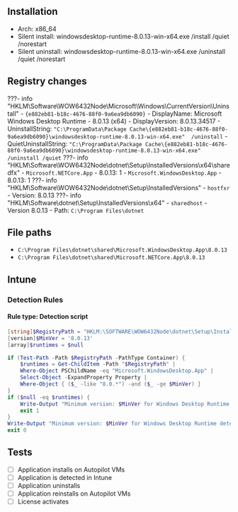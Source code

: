 ## Installation
- Arch: x86_64
- Silent install: windowsdesktop-runtime-8.0.13-win-x64.exe /install /quiet /norestart
- Silent uninstall: windowsdesktop-runtime-8.0.13-win-x64.exe /uninstall /quiet /norestart
## Registry changes
???- info "HKLM\Software\WOW6432Node\Microsoft\Windows\CurrentVersion\Uninstall"
	- `{e882eb81-b18c-4676-88f0-9a6ea9db6090}`
		- DisplayName: Microsoft Windows Desktop Runtime - 8.0.13 (x64)
		- DisplayVersion: 8.0.13.34517
		- UninstallString: `"C:\ProgramData\Package Cache\{e882eb81-b18c-4676-88f0-9a6ea9db6090}\windowsdesktop-runtime-8.0.13-win-x64.exe"  /uninstall`
		- QuietUninstallString: `"C:\ProgramData\Package Cache\{e882eb81-b18c-4676-88f0-9a6ea9db6090}\windowsdesktop-runtime-8.0.13-win-x64.exe" /uninstall /quiet`
???- info "HKLM\Software\WOW6432Node\dotnet\Setup\InstalledVersions\x64\sharedfx"
	- `Microsoft.NETCore.App`
		- 8.0.13: 1
	- `Microsoft.WindowsDesktop.App`
		- 8.0.13: 1
???- info "HKLM\Software\WOW6432Node\dotnet\Setup\InstalledVersions"
	- `hostfxr`
		- Version: 8.0.13
???- info "HKLM\Software\dotnet\Setup\InstalledVersions\x64"
	- `sharedhost`
		- Version 8.0.13
		- Path: `C:\Program Files\dotnet`
## File paths
- `C:\Program Files\dotnet\shared\Microsoft.WindowsDesktop.App\8.0.13`
- `C:\Program Files\dotnet\shared\Microsoft.NETCore.App\8.0.13`
## Intune
### Detection Rules
#### Rule type: Detection script
```powershell title="Custom detection script"
[string]$RegistryPath = "HKLM:\SOFTWARE\WOW6432Node\dotnet\Setup\InstalledVersions\x64\sharedfx"
[version]$MinVer = '8.0.13'
[array]$runtimes = $null

if (Test-Path -Path $RegistryPath -PathType Container) {
    $runtimes = Get-ChildItem -Path "$RegistryPath" |
    Where-Object PSChildName -eq "Microsoft.WindowsDesktop.App" |
    Select-Object -ExpandProperty Property |
    Where-Object { ($_ -like "8.0.*") -and ($_ -ge $MinVer) }
}
if ($null -eq $runtimes) {
    Write-Output "Minimum version: $MinVer for Windows Desktop Runtime not detected"
    exit 1
}
Write-Output "Minimum version: $MinVer for Windows Desktop Runtime detected"
exit 0
```
## Tests
- [ ] Application installs on Autopilot VMs
- [ ] Application is detected in Intune
- [ ] Application uninstalls
- [ ] Application reinstalls on Autopilot VMs
- [ ] License activates